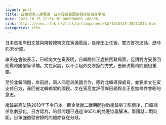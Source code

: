 ```yaml
---
layout: post
title: 日韓領導人通電話　日方促妥善回應戰時賠償等爭端
date: 2021-10-15 22:54:30.000000000 +08:00
link: https://news.rthk.hk/rthk/ch/component/k2/1615425-20211015.htm
categories: rthk
---
```


日本首相岸田文雄與南韓總統文在寅通電話，是岸田上任後，雙方首次通話，歷時約35分鐘。

岸田在會後表示，已經向文在寅表明，日韓關係正處於困難局面，促請對方妥善回應戰時賠償等爭端。文在寅說，以不引起外交摩擦的方式，去解決戰時問題很重要。

至於北韓問題，岸田說，兩人同意與美國合作，應對北韓導彈威脅，並要求文在寅支持日方，尋回被北韓綁架的國民。文在寅高度評價岸田願與金正恩無條件會晤的意志。

南韓最高法院2018年下令日本一間企業就二戰期間強徵南韓勞工賠償後，日韓關係急劇惡化，日方認為，賠償問題已通過1965年的雙邊協議解決。兩國就二戰時期，日軍強徵慰安婦的問題亦存在分歧。
